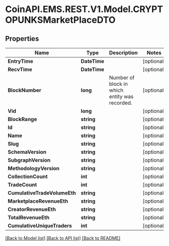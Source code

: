 
# CoinAPI.EMS.REST.V1.Model.CRYPTOPUNKSMarketPlaceDTO

## Properties

Name | Type | Description | Notes
------------ | ------------- | ------------- | -------------
**EntryTime** | **DateTime** |  | [optional] 
**RecvTime** | **DateTime** |  | [optional] 
**BlockNumber** | **long** | Number of block in which entity was recorded. | [optional] 
**Vid** | **long** |  | [optional] 
**BlockRange** | **string** |  | [optional] 
**Id** | **string** |  | [optional] 
**Name** | **string** |  | [optional] 
**Slug** | **string** |  | [optional] 
**SchemaVersion** | **string** |  | [optional] 
**SubgraphVersion** | **string** |  | [optional] 
**MethodologyVersion** | **string** |  | [optional] 
**CollectionCount** | **int** |  | [optional] 
**TradeCount** | **int** |  | [optional] 
**CumulativeTradeVolumeEth** | **string** |  | [optional] 
**MarketplaceRevenueEth** | **string** |  | [optional] 
**CreatorRevenueEth** | **string** |  | [optional] 
**TotalRevenueEth** | **string** |  | [optional] 
**CumulativeUniqueTraders** | **int** |  | [optional] 

[[Back to Model list]](../README.md#documentation-for-models)
[[Back to API list]](../README.md#documentation-for-api-endpoints)
[[Back to README]](../README.md)

